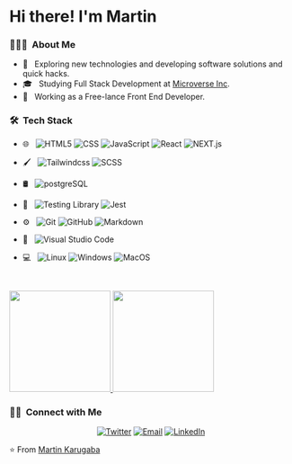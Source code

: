 # Hi there! I'm Martin

<h3> 👨🏻‍💻 &nbsp;About Me </h3>

- 🤔 &nbsp; Exploring new technologies and developing software solutions and quick hacks.
- 🎓 &nbsp; Studying Full Stack Development at [Microverse Inc](https://www.microverse.org/?grsf=martin-9isn0t).
- 💼 &nbsp; Working as a Free-lance Front End Developer.

<h3> 🛠 &nbsp;Tech Stack</h3>

- 🌐 &nbsp;
  ![HTML5](https://img.shields.io/badge/-HTML5-333333?style=flat&logo=HTML5)
  ![CSS](https://img.shields.io/badge/-CSS-333333?style=flat&logo=CSS3&logoColor=1572B6)
  ![JavaScript](https://img.shields.io/badge/-JavaScript-333333?style=flat&logo=javascript)
  ![React](https://img.shields.io/badge/-React-333333?style=flat&logo=react)
  ![NEXT.js](https://img.shields.io/badge/-Next.js-333333?style=flat&logo=next.js)
  
- 🖌️ &nbsp;
  ![Tailwindcss](https://img.shields.io/badge/-Tailwindcss-333333?style=flat&logo=tailwindcss&logoColor=563D7C)
  ![SCSS](https://img.shields.io/badge/-SCSS-333333?style=flat&logo=sass&logoColor=EA80FC)
  
- 🛢 &nbsp;
  ![postgreSQL](https://img.shields.io/badge/-postgreSQL-333333?style=flat&logo=postgresql)
  
- 🧪 &nbsp;
![Testing Library](https://img.shields.io/badge/-ReactTestingLibrary-333333?style=flat&logo=testinglibrary&logoColor=E33332)
![Jest](https://img.shields.io/badge/-Jest-333333?style=flat&logo=jest&logoColor=C21325)
  
- ⚙️ &nbsp;
  ![Git](https://img.shields.io/badge/-Git-333333?style=flat&logo=git)
  ![GitHub](https://img.shields.io/badge/-GitHub-333333?style=flat&logo=github)
  ![Markdown](https://img.shields.io/badge/-Markdown-333333?style=flat&logo=markdown)
- 🔧 &nbsp;
  ![Visual Studio Code](https://img.shields.io/badge/-Visual%20Studio%20Code-333333?style=flat&logo=visual-studio-code&logoColor=007ACC)
  
- 💻 &nbsp;
  ![Linux](https://img.shields.io/badge/-Linux-333333?style=flat&logo=linux)
  ![Windows](https://img.shields.io/badge/-Windows-333333?style=flat&logo=windows&logoColor=0078D6)
  ![MacOS](https://img.shields.io/badge/-macOS-333333?style=flat&logo=apple)
  
  <br/>

<a href="https://github.com/martinkarugaba">
  <img height="180em" src="https://github-readme-stats.vercel.app/api?username=martinkarugaba&theme=buefy&show_icons=true" />
  <img height="180em" src="https://github-readme-stats.vercel.app/api/top-langs/?username=martinkarugaba&theme=buefy&layout=compact" />
</a>

<br/>

<h3> 🤝🏻 &nbsp;Connect with Me </h3>

<p align="center">
  <a href="https://twitter.com/martin_karugaba"><img alt="Twitter" src="https://img.shields.io/badge/Twitter-martin_karugaba-blue?style=flat-square&logo=twitter"></a>
  <a href="mailto:martinkarugaba21@gmail.com"><img alt="Email" src="https://img.shields.io/badge/Email-martinkarugaba21@gmail.com-red?style=flat-square&logo=gmail&logoColor=FF7043"></a>
  <a href="https://www.linkedin.com/in/martin-karugaba-822442173//"><img alt="LinkedIn" src="https://img.shields.io/badge/LinkedIn-Martin%20Karugaba-blue?style=flat-square&logo=linkedin&logoColor=039BE5"></a>
</p>

⭐️ From [Martin Karugaba](https://github.com/martinkarugaba)
